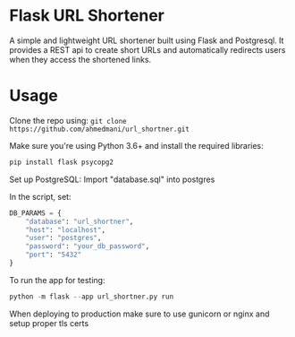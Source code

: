 # Flask URL Shortener

A simple and lightweight URL shortener built using Flask and Postgresql. It provides a REST api to create short URLs and automatically redirects users when they access the shortened links.


# Usage
Clone the repo using:
```git clone https://github.com/ahmedmani/url_shortner.git``` 

Make sure you're using Python 3.6+ and install the required libraries:
```python
pip install flask psycopg2
```
Set up PostgreSQL:
Import "database.sql" into postgres

In the script, set:
```python 
DB_PARAMS = {
    "database": "url_shortner",
    "host": "localhost",
    "user": "postgres",
    "password": "your_db_password",
    "port": "5432"
}
```
To run the app for testing:
```python
python -m flask --app url_shortner.py run
```

When deploying to production make sure to use gunicorn or nginx and setup proper tls certs
